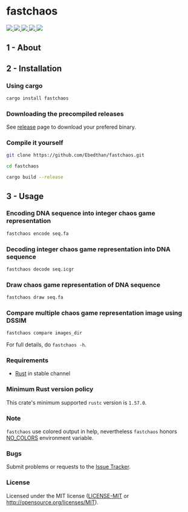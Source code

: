 # fastchaos
<a href="https://github.com/Ebedthan/fastchaos/actions?query=workflow%3A%22Continuous+Integration%22">
    <img src="https://img.shields.io/github/workflow/status/Ebedthan/fastchaos/Continuous%20Integration?style=flat&logo=GitHub%20Actions">
</a>
<a href="https://github.com/Ebedthan/fastchaos/actions?query=workflow%3A%22Continuous+Deployment%22">
    <img src="https://img.shields.io/github/workflow/status/Ebedthan/fastchaos/Continuous%20Deployment?style=flat&logo=GitHub%20Actions&label=deploy">
</a>
<a href="https://crates.io/crates/fastchaos">
    <img src="https://img.shields.io/crates/v/fastchaos.svg?style=flat">
</a>
<a href="https://codecov.io/gh/Ebedthan/fastchaos">
    <img src="https://codecov.io/gh/Ebedthan/fastchaos/branch/main/graph/badge.svg?token=K7VN5TH6EZ"/>
</a>
<a href="https://github.com/Ebedthan/fastchaos/blob/master/LICENSE">
    <img src="https://img.shields.io/badge/license-MIT-blue?style=flat">
</a>
<br/>

## 1 - About

## 2 - Installation

### Using cargo

```bash
cargo install fastchaos
```

### Downloading the precompiled releases

See [release](https://github.com/Ebedthan/fastchaos) page to download your prefered binary.


### Compile it yourself

```bash
git clone https://github.com/Ebedthan/fastchaos.git

cd fastchaos

cargo build --release
```

## 3 - Usage

### Encoding DNA sequence into integer chaos game representation

```bash
fastchaos encode seq.fa
```

### Decoding integer chaos game representation into DNA sequence

```bash
fastchaos decode seq.icgr
```

### Draw chaos game representation of DNA sequence

```bash
fastchaos draw seq.fa
```

### Compare multiple chaos game representation image using DSSIM

```bash
fastchaos compare images_dir
```

For full details, do `fastchaos -h`.

### Requirements
- [Rust](https://rust-lang.org) in stable channel


### Minimum Rust version policy
This crate's minimum supported `rustc` version is `1.57.0`.


### Note
`fastchaos` use colored output in help, nevertheless `fastchaos` honors [NO_COLORS](https://no-color.org/) environment variable.


### Bugs
Submit problems or requests to the [Issue Tracker](https://github.com/Ebedthan/fastchaos/issues).


### License
Licensed under the MIT license ([LICENSE-MIT](LICENSE-MIT) or http://opensource.org/licenses/MIT).
